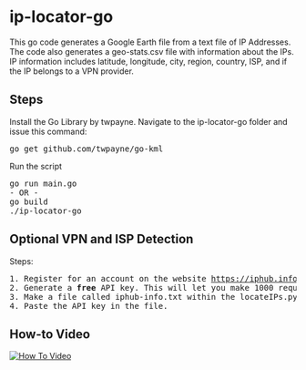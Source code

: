 # ip-locator-go
This go code generates a Google Earth file from a text file of IP Addresses. The code also generates a geo-stats.csv file with information about the IPs. 
IP information includes latitude, longitude, city, region, country, ISP, and if the IP belongs to a VPN provider. 

## Steps
Install the Go Library by twpayne. Navigate to the ip-locator-go folder and issue this command:
<pre>
go get github.com/twpayne/go-kml
</pre>

Run the script

<pre>
go run main.go
- OR - 
go build
./ip-locator-go
</pre>

## Optional VPN and ISP Detection

Steps:
<pre>
1. Register for an account on the website <a href="https://iphub.info/">https://iphub.info/</a>.
2. Generate a <b>free</b> API key. This will let you make 1000 requests a day.
3. Make a file called iphub-info.txt within the locateIPs.py directory.
4. Paste the API key in the file.
</pre>

## How-to Video
[![How To Video](https://img.youtube.com/vi/IEl-kBQvutU/0.jpg)](https://www.youtube.com/watch?v=IEl-kBQvutU)
